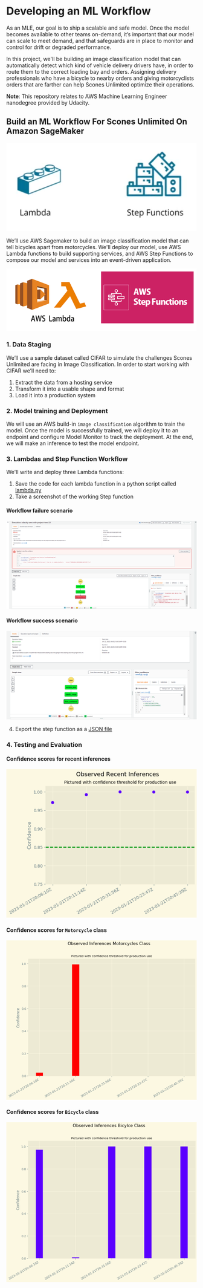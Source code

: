 # Developing an ML Workflow

As an MLE, our goal is to ship a scalable and safe model. Once the model becomes available to other teams on-demand, it’s important that our model can scale to meet demand, and that safeguards are in place to monitor and control for drift or degraded performance.

In this project, we'll be building an image classification model that can automatically detect which kind of vehicle delivery drivers have, in order to route them to the correct loading bay and orders. Assigning delivery professionals who have a bicycle to nearby orders and giving motorcyclists orders that are farther can help Scones Unlimited optimize their operations.

**Note**: This repository relates to AWS Machine Learning Engineer nanodegree provided by Udacity.

## Build an ML Workflow For Scones Unlimited On Amazon SageMaker

![lambda-vs-step_function](./project/images/lambda-vs-step_function.png)

We’ll use AWS Sagemaker to build an image classification model that can tell bicycles apart from motorcycles. We'll 
deploy our model, use AWS Lambda functions to build supporting services, and AWS Step Functions to compose our 
model and services into an event-driven application.

![step function and lambda logo](./project/images/stepfunction-lambda.png)

### 1. Data Staging
We’ll use a sample dataset called CIFAR to simulate the challenges Scones Unlimited are facing in Image Classification. In order to start working with CIFAR we’ll need to:
1. Extract the data from a hosting service
2. Transform it into a usable shape and format
3. Load it into a production system

### 2. Model training and Deployment
We will use an AWS build-in ```image classification``` algorithm to train the model. Once the model is successfully trained, we will deploy it to an endpoint and configure Model Monitor to track the deployment. At the end, we will make an inference to test the model endpoint.

### 3. Lambdas and Step Function Workflow
We'll write and deploy three Lambda functions:

1. Save the code for each lambda function in a python script called [lambda.py](./project/lambda.py)
2. Take a screenshot of the working Step function

#### Workflow failure scenario 
![step function failure picture](./project/images/stepfunction_failure.png)

#### Workflow success scenario
![step function success picture](./project/images/stepfunction_success.png)

4. Export the step function as a [JSON file](./project/stepfunction.json)

### 4. Testing and Evaluation


#### Confidence scores for recent inferences 
![step function and lambda logo](./project/images/result_01.png)

#### Confidence scores for ```Motorcycle``` class
![step function and lambda logo](./project/images/result_02.png)

#### Confidence scores for ```Bicycle``` class
![step function and lambda logo](./project/images/result_03.png)